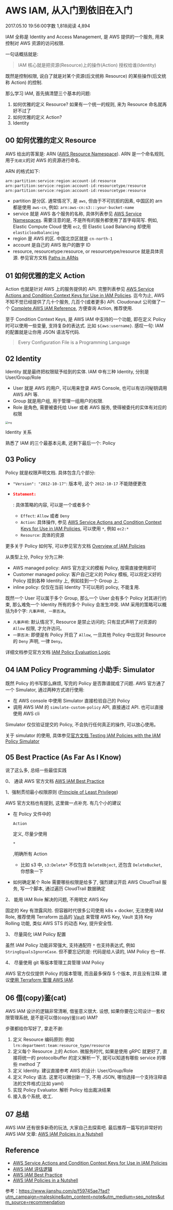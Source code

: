 # AWS IAM, 从入门到依旧在入门

2017.05.10 19:56:00字数 1,818阅读 4,894

IAM 全称是 Identity and Access Management, 是 AWS 提供的一个服务, 用来控制对 AWS 资源的访问权限. 

一句话概括就是:

> IAM 核心就是把资源(Resource)上的操作(Action) 授权给谁(Identity)

既然是控制权限, 说白了就是对某个资源(后文统称 Resource) 的某些操作(后文统称 Action) 的控制.

那么学习 IAM, 首先搞清楚三个基本的问题:

1. 如何优雅的定义 Resource? 如果有一个统一的规则, 来为 Resource 命名就再好不过了
2. 如何优雅的定义 Action?
3. Identity

## 00 如何优雅的定义 Resource

AWS 给出的答案是: ARN ([AWS Resource Namespace](https://link.jianshu.com/?t=https://docs.aws.amazon.com/general/latest/gr/aws-arns-and-namespaces.html)). ARN 是一个命名规则, 用于`无歧义`的对 AWS 的资源进行命名.

ARN 的格式如下:

```objectivec
arn:partition:service:region:account-id:resource
arn:partition:service:region:account-id:resourcetype/resource
arn:partition:service:region:account-id:resourcetype:resource
```

- partition 是分区. 通常情况下, 是 `aws`, 但由于不可抗拒的因素, 中国区的 arn 都是使用 `aws-cn`, 例如: `arn:aws-cn:s3:::your-bucket-name`
- service 就是 AWS 各个服务的名称, 具体列表参见 [AWS Service Namespaces](https://link.jianshu.com/?t=https://docs.aws.amazon.com/general/latest/gr/aws-arns-and-namespaces.html#genref-aws-service-namespaces). 需要注意的是, 不是所有的服务都使用了首字母简写. 例如, Elastic Compute Cloud 使用 `ec2`, 但 Elastic Load Balancing 却使用 `elasticloadbalancing`
- region 是 AWS 的区. 中国北京区就是 `cn-north-1`
- account 是自己的 AWS 账户的数字 ID
- resource, resourcetype:resource, or resourcetype/resource 就是具体资源. 参见官方文档 [Paths in ARNs](https://link.jianshu.com/?t=https://docs.aws.amazon.com/general/latest/gr/aws-arns-and-namespaces.html#arns-paths)

## 01 如何优雅的定义 Action

Action 也就是针对 AWS 上的服务提供的 API. 完整列表参见 [AWS Service Actions and Condition Context Keys for Use in IAM Policies](https://link.jianshu.com/?t=http://docs.aws.amazon.com/IAM/latest/UserGuide/reference_policies_actionsconditions.html). 迄今为止, AWS 不知不觉已经提供了几十个服务, 几百个(或者更多) API. Cloudonaut 公司做了一个 [Complete AWS IAM Reference](https://link.jianshu.com/?t=https://iam.cloudonaut.io/), 方便查询 Action, 推荐使用.

至于 Condition Context Keys, 是 AWS IAM 中支持的一个功能, 即在定义 Policy 时可以使用一些变量, 支持复杂的表达式. 比如 `${aws:username}`. 感叹一句: IAM 的配置就是让你用 JSON 语法写代码.

> Every Configuration File is a Programming Language

## 02 Identity

Identity 就是最终把权限赋予给到的实体. IAM 中有三种 Identity, 分别是 User/Group/Role

- User 就是 AWS 的用户, 可以用来登录 AWS Console, 也可以有访问秘钥调用 AWS API 等.
- Group 就是用户组, 用于管理一组用户的权限.
- Role 是角色, 需要被委托给 User 或者 AWS 服务, 使得被委托的实体有对应的权限

<img src="images/iam_identity_popicies.jpg" alt="img" style="zoom: 50%;" />

Identity 关系

熟悉了 IAM 的三个最基本元素, 还剩下最后一个: Policy

## 03 Policy

Policy 就是权限声明文档. 具体包含几个部分:

- `"Version": "2012-10-17"`: 版本号, 这个 `2012-10-17` 不能随便更改

- ```json
  Statement:
  ```

  : 具体策略的内容, 可以是一个或者多个

  - `Effect`: `Allow` 或者 `Deny`
  - `Action`: 具体操作, 参见 [AWS Service Actions and Condition Context Keys for Use in IAM Policies](https://link.jianshu.com/?t=http://docs.aws.amazon.com/IAM/latest/UserGuide/reference_policies_actionsconditions.html), 可以使用 `*`, 例如 `ec2:*`
  - `Resource`: 具体的资源

更多关于 Policy 如何写, 可以参见官方文档 [Overview of IAM Policies](https://link.jianshu.com/?t=http://docs.aws.amazon.com/IAM/latest/UserGuide/access_policies.html)

从类型上分, Policy 分为三种:

- AWS managed policy: AWS 官方定义的模板 Policy, 按需直接使用即可
- Customer managed policy: 客户自己定义的 Policy 模板, 可以将定义好的 Policy 挂到各种 Identity 上, 例如挂到一个 Group 上.
- inline policy: 仅仅在当前 Identity 下可以用的 policy, 不能复用.

既然一个 User 可以属于多个 Group, 那么一个 User 会有多个 Policy 对其进行约束, 那么难免一个 Identity 所有的多个 Policy 会发生冲突. IAM 采用的策略可以概括为8个字: `凡事声明, 一票否决`。

- `凡事声明`: 默认情况下, Resource 是禁止访问的; 只有显式声明了对资源的 `Allow` 权限, 才允许访问。
- `一票否决`: 即便是有 Policy 开启了 `Allow`, 一旦其他 Policy 中出现对 Resource 的 `Deny` 声明, 一律 `Deny`。

详细文档参见官方文档 [IAM Policy Evaluation Logic](https://link.jianshu.com/?t=http://docs.aws.amazon.com/IAM/latest/UserGuide/reference_policies_evaluation-logic.html)

## 04 IAM Policy Programming 小助手: Simulator

既然 Policy 的书写那么麻烦, 写完的 Policy 是否靠谱就成了问题. AWS 官方通了一个 Simulator, 通过两种方式进行使用:

- 在 AWS console 中使用 Simulator 直接检验自己的 Policy
- 调用 AWS IAM 的 `simulate-custom-policy` API, 直接通过 API. 也可以直接使用 AWS cli

Simulator 仅仅验证提交的 Policy, 不会执行任何真正的操作, 可以放心使用。

关于 simulator 的使用, 具体参见[官方文档 Testing IAM Policies with the IAM Policy Simulator](https://link.jianshu.com/?t=http://docs.aws.amazon.com/IAM/latest/UserGuide/access_policies_testing-policies.html)



## 05 Best Practice (As Far As I Know)

说了这么多, 总结一些最佳实践

0、 通读 AWS 官方文档 [AWS IAM Best Practice](https://link.jianshu.com/?t=http://docs.aws.amazon.com/IAM/latest/UserGuide/best-practices.html)

1、强制贯彻最小权限原则 ([Principle of Least Privilege](https://link.jianshu.com/?t=https://en.wikipedia.org/wiki/Principle_of_least_privilege))

AWS 官方文档也有提到, 这里做一点补充. 有几个小的建议

- 在 Policy 文件中的

  ```
  Action
  ```

  定义, 尽量少使用

  ```
  *
  ```

  ,明确所有 Action

  - 比如 s3 中, `s3:Delete*` 不仅包含 `DeleteObject`, 还包含 `DeleteBucket`, 你想象一下

- 如何确定某个 Role 需要哪些权限是给多了, 强烈建议开启 AWS CloudTrail 服务, 写一个脚本, 通过遍历 CloudTrail 数据确定

2、 能用 IAM Role 解决的问题, 不用明文 AWS Key

固定的 Key 有泄露风险. 但容器时代很多公司使用 k8s + docker, 无法使用 IAM Role, 推荐使用 Terraform 出品的 [Vault](https://link.jianshu.com/?t=https://www.vaultproject.io/) 来管理 AWS Key, Vault 支持 Key Rolling 功能, 类似 AWS STS 的动态 Key, 提升安全性.

3、 尽量简化 IAM Policy 配置

虽然 IAM Policy 功能非常强大, 支持通配符 `*` 也支持表达式, 例如 `StringEqualsIgnoreCase`. 但不要忘记的是: 代码是给人读的, IAM Policy 也一样.

4、 尽量使用 git 等版本管理工具管理 IAM Policy

AWS 官方仅仅提供 Policy 的版本管理, 而且最多保存 5 个版本, 并且没有注释. 建议[使用 Terraform 管理 AWS IAM](https://link.jianshu.com/?t=https://www.terraform.io/docs/providers/aws/r/iam_policy.html).

## 06 借(copy)鉴(cat)

AWS IAM 设计的逻辑非常清晰, 借鉴意义很大. 设想, 如果你要在公司设计一套权限管理系统, 是不是可以借(copy)鉴(cat) IAM?

步骤都给你写好了, 拿走不谢:

1. 定义 Resource 编码原则: 例如 `lrn:department:team:resource_type/resource`
2. 定义每个 Resource 上的 Action. 微服务时代, 如果是使用 gRPC 就更好了, 直接将统一的 protocolbuffer 的定义解析一下, 就可以知道有哪些 service 的哪些 method 了
3. 定义 Identity. 建议直接参考 AWS 的设计: User/Group/Role
4. 定义 Policy 语法. 这里可以微创新一下, 不用 JSON, 哪怕选择一个支持注释语法的文件格式(比如 yaml)
5. 实现 Policy Evaluator. 解析 Policy 给出裁决结果
6. 接入各个系统, 收工.

## 07 总结

AWS IAM 还有很多新奇的玩法, 大家自己去探索吧. 最后推荐一篇写的非常好的 AWS IAM 文章: [AWS IAM Policies in a Nutshell](https://link.jianshu.com/?t=http://start.jcolemorrison.com/aws-iam-policies-in-a-nutshell/)

## Reference

- [AWS Service Actions and Condition Context Keys for Use in IAM Policies](https://link.jianshu.com/?t=http://docs.aws.amazon.com/IAM/latest/UserGuide/reference_policies_actionsconditions.html)
- [AWS IAM 评估逻辑](https://link.jianshu.com/?t=http://docs.aws.amazon.com/zh_cn/IAM/latest/UserGuide/reference_policies_evaluation-logic.html)
- [AWS IAM Best Practice](https://link.jianshu.com/?t=http://docs.aws.amazon.com/IAM/latest/UserGuide/best-practices.html)
- [AWS IAM Policies in a Nutshell](https://link.jianshu.com/?t=http://start.jcolemorrison.com/aws-iam-policies-in-a-nutshell/)



参考：https://www.jianshu.com/p/f59745ae7fad?utm_campaign=maleskine&utm_content=note&utm_medium=seo_notes&utm_source=recommendation